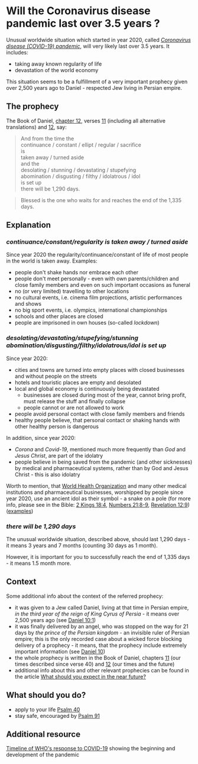 # Will the Coronavirus disease pandemic last over 3.5 years ?

Unusual worldwide situation which started in year 2020, called *[Coronavirus disease (COVID-19) pandemic](https://www.who.int/emergencies/diseases/novel-coronavirus-2019)*, will very likely last over 3.5 years. It includes:
* taking away known regularity of life
* devastation of the world economy

This situation seems to be a fulfillment of a very important prophecy given over 2,500 years ago to Daniel - respected Jew living in Persian empire.

## The prophecy
The Book of Daniel, [chapter 12](https://biblehub.com/niv/daniel/12.htm), verses [11](https://biblehub.com/daniel/12-11.htm) (including all alternative translations) and [12](https://biblehub.com/daniel/12-12.htm), say:
> And from the time the  
> continuance / constant / ellipt / regular / sacrifice  
> is  
> taken away / turned aside  
> and the  
> desolating / stunning / devastating / stupefying  
> abomination / disgusting / filthy / idolatrous / idol  
> is set up  
> there will be 1,290 days.  

> Blessed is the one who waits for and reaches the end of the 1,335 days.  

## Explanation

### *continuance/constant/regularity  is  taken away / turned aside*
Since year 2020 the regularity/continuance/constant of life of most people in the world is taken away.
Examples:
- people don't shake hands nor embrace each other
- people don't meet personally - even with own parents/children and close family members and even on such important occasions as funeral
- no (or very limited) travelling to other locations
- no cultural events, i.e. cinema film projections, artistic performances and shows
- no big sport events, i.e. olympics, international championships
- schools and other places are closed
- people are imprisoned in own houses (so-called *lockdown*)

### *desolating/devastating/stupefying/stunning  abomination/disgusting/filthy/idolatrous/idol  is set up*
Since year 2020:
- cities and towns are turned into empty places with closed businesses and without people on the streets
- hotels and touristic places are empty and desolated
- local and global economy is continuously being devastated
  - businesses are closed during most of the year, cannot bring profit, must release the stuff and finally collapse
  - people cannot or are not allowed to work
- people avoid personal contact with close family members and friends
- healthy people believe, that personal contact or shaking hands with other healthy person is dangerous

In addition, since year 2020:
- *Corona* and *Covid-19*, mentioned much more frequently than *God* and *Jesus Christ*, are part of the idolatry
- people believe in being saved from the pandemic (and other sicknesses) by medical and pharmaceutical systems, rather than by God and Jesus Christ - this is also idolatry

Worth to mention, that [World Health Organization](https://www.who.int/) and many other medical institutions and pharmaceutical businesses, worshipped by people since year 2020, use an ancient idol as their symbol - a snake on a pole
(for more info, please see in the Bible: [2 Kings 18:4](https://biblehub.com/2_kings/18-4.htm), [Numbers 21:8-9](https://biblehub.com/niv/numbers/21.htm), [Revelation 12:9](https://biblehub.com/revelation/12-9.htm))
([examples](https://www.google.com/search?q=medicine+logo&tbm=isch&hl=en&chips=q:medicine+logo,g_1:snake:y6NHL49dknw%3D&client=firefox-b-d&sa=X&ved=2ahUKEwi03Oihr5LuAhUQyKQKHaAmD5UQ4lYoAHoECAEQGA&biw=1428&bih=700))

### *there will be 1,290 days*
The unusual worldwide situation, described above, should last 1,290 days - it means 3 years and 7 months (counting 30 days as 1 month).

However, it is important for you to successfully reach the end of 1,335 days - it means 1.5 month more.

## Context
Some additional info about the context of the referred prophecy:
- it was given to a Jew called Daniel, living at that time in Persian empire, *in the third year of the reign of King Cyrus of Persia* - it means over 2,500 years ago (see [Daniel 10:1](https://biblehub.com/niv/daniel/10.htm))
- it was finally delivered by an angel, who was stopped on the way for 21 days by *the prince of the Persian kingdom* - an invisible ruler of Persian empire; this is the only recorded case about a wicked force blocking delivery of a prophecy - it means, that the prophecy include extremely important information
(see [Daniel 10](https://biblehub.com/niv/daniel/10.htm))
- the whole prophecy is written in the Book of Daniel, chapters [11](https://biblehub.com/niv/daniel/11.htm) (our times described since verse 40) and [12](https://biblehub.com/niv/daniel/12.htm) (our times and the future)
- additional info about this and other relevant prophecies can be found in the article [What should you expect in the near future?](./near-future.md#what-should-you-expect-in-the-near-future)

## What should you do?
- apply to your life [Psalm 40](https://biblehub.com/niv/psalms/40.htm)
- stay safe, encouraged by [Psalm 91](https://biblehub.com/niv/psalms/91.htm)

## Additional resource
[Timeline of WHO's response to COVID-19](https://www.who.int/emergencies/diseases/novel-coronavirus-2019/interactive-timeline) showing the beginning and development of the pandemic

